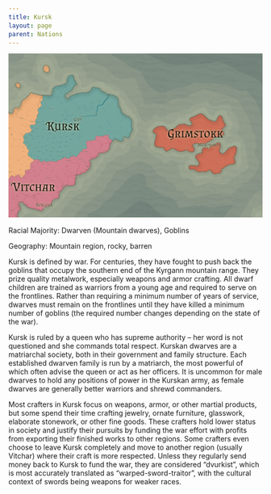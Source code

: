 ```yaml
---
title: Kursk
layout: page
parent: Nations
---
```


![NationMap](../images/nations/Kursk.png)

Racial Majority: Dwarven (Mountain dwarves), Goblins

Geography: Mountain region, rocky, barren

Kursk is defined by war. For centuries, they have fought to push back the goblins that occupy the southern end of the Kyrgann mountain range.  They prize quality metalwork, especially weapons and armor crafting.  All dwarf children are trained as warriors from a young age and required to serve on the frontlines.  Rather than requiring a minimum number of years of service, dwarves must remain on the frontlines until they have killed a minimum number of goblins (the required number changes depending on the state of the war).  

Kursk is ruled by a queen who has supreme authority – her word is not questioned and she commands total respect. Kurskan dwarves are a matriarchal society, both in their government and family structure.  Each established dwarven family is run by a matriarch, the most powerful of which often advise the queen or act as her officers.  It is uncommon for male dwarves to hold any positions of power in the Kurskan army, as female dwarves are generally better warriors and shrewd commanders.

Most crafters in Kursk focus on weapons, armor, or other martial products, but some spend their time crafting jewelry, ornate furniture, glasswork, elaborate stonework, or other fine goods.  These crafters hold lower status in society and justify their pursuits by funding the war effort with profits from exporting their finished works to other regions.  Some crafters even choose to leave Kursk completely and move to another region (usually Vitchar) where their craft is more respected.  Unless they regularly send money back to Kursk to fund the war, they are considered “dvurkist”, which is most accurately translated as “warped-sword-traitor”, with the cultural context of swords being weapons for weaker races.
